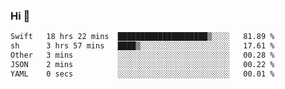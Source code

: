 ### Hi 👋

<!--START_SECTION:waka-->

```txt
Swift   18 hrs 22 mins  ████████████████████▒░░░░   81.89 %
sh      3 hrs 57 mins   ████▒░░░░░░░░░░░░░░░░░░░░   17.61 %
Other   3 mins          ░░░░░░░░░░░░░░░░░░░░░░░░░   00.28 %
JSON    2 mins          ░░░░░░░░░░░░░░░░░░░░░░░░░   00.22 %
YAML    0 secs          ░░░░░░░░░░░░░░░░░░░░░░░░░   00.01 %
```

<!--END_SECTION:waka-->
